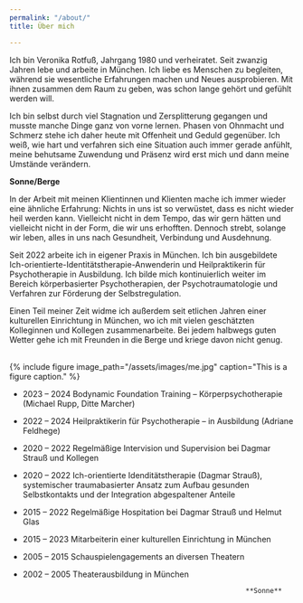```yaml
---
permalink: "/about/"
title: Über mich

---
```

Ich bin Veronika Rotfuß, Jahrgang 1980 und verheiratet. Seit zwanzig Jahren lebe und arbeite in München. Ich liebe es Menschen zu begleiten, während sie wesentliche Erfahrungen machen und Neues ausprobieren. Mit ihnen zusammen dem Raum zu geben, was schon lange gehört und gefühlt werden will.

Ich bin selbst durch viel Stagnation und Zersplitterung gegangen und musste manche Dinge ganz von vorne lernen. Phasen von Ohnmacht und Schmerz stehe ich daher heute mit Offenheit und Geduld gegenüber. Ich weiß, wie hart und verfahren sich eine Situation auch immer gerade anfühlt, meine behutsame Zuwendung und Präsenz wird erst mich und dann meine Umstände verändern.

**Sonne/Berge**

In der Arbeit mit meinen Klientinnen und Klienten mache ich immer wieder eine ähnliche Erfahrung: Nichts in uns ist so verwüstet, dass es nicht wieder heil werden kann. Vielleicht nicht in dem Tempo, das wir gern hätten und vielleicht nicht in der Form, die wir uns erhofften. Dennoch strebt, solange wir leben, alles in uns nach Gesundheit, Verbindung und Ausdehnung.

Seit 2022 arbeite ich in eigener Praxis in München. Ich bin ausgebildete Ich-orientierte-Identitätstherapie-Anwenderin und Heilpraktikerin für Psychotherapie in Ausbildung. Ich bilde mich kontinuierlich weiter im Bereich körperbasierter Psychotherapien, der Psychotraumatologie und Verfahren zur Förderung der Selbstregulation.

Einen Teil meiner Zeit widme ich außerdem seit etlichen Jahren einer kulturellen Einrichtung in München, wo ich mit vielen geschätzten Kolleginnen und Kollegen zusammenarbeite. Bei jedem halbwegs guten Wetter gehe ich mit Freunden in die Berge und kriege davon nicht genug.

<br>
{% include figure image_path="/assets/images/me.jpg" caption="This is a figure caption." %}

* 2023 – 2024 Bodynamic Foundation Training – Körperpsychotherapie   (Michael Rupp, Ditte Marcher)
* 2022 – 2024 Heilpraktikerin für Psychotherapie – in Ausbildung (Adriane Feldhege)
* 2020 – 2022 Regelmäßige Intervision und Supervision bei Dagmar Strauß und Kollegen
* 2020 – 2022 Ich-orientierte Idenditätstherapie (Dagmar Strauß), systemischer traumabasierter Ansatz zum Aufbau gesunden Selbstkontakts und der Integration abgespaltener Anteile
* 2015 – 2022 Regelmäßige Hospitation bei Dagmar Strauß und Helmut Glas
* 2015 – 2023 Mitarbeiterin einer kulturellen Einrichtung in München
* 2005 – 2015 Schauspielengagements an diversen Theatern
* 2002 – 2005 Theaterausbildung in München

                                                             **Sonne**